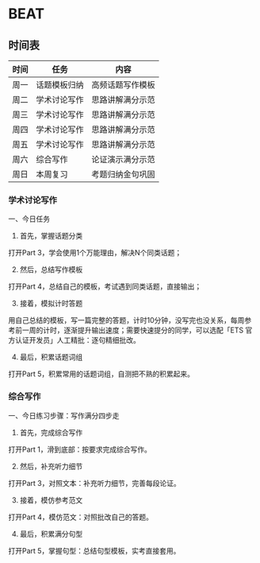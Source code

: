 # BEAT

## 时间表

| 时间 | 任务         | 内容             |
| ---- | ------------ | ---------------- |
| 周一 | 话题模板归纳 | 高频话题写作模板 |
| 周二 | 学术讨论写作 | 思路讲解满分示范 |
| 周三 | 学术讨论写作 | 思路讲解满分示范 |
| 周四 | 学术讨论写作 | 思路讲解满分示范 |
| 周五 | 学术讨论写作 | 思路讲解满分示范 |
| 周六 | 综合写作     | 论证演示满分示范 |
| 周日 | 本周复习     | 考题归纳金句巩固 |

### 学术讨论写作

一、今日任务

1. 首先，掌握话题分类

打开Part 3，学会使用1个万能理由，解决N个同类话题；

2. 然后，总结写作模板

打开Part 4，总结自己的模板，考试遇到同类话题，直接输出；

3. 接着，模拟计时答题

用自己总结的模板，写一篇完整的答题，计时10分钟，没写完也没关系，每周参考前一周的计时，逐渐提升输出速度；需要快速提分的同学，可以选配「ETS 官方认证开发员」人工精批：逐句精细批改。

4. 最后，积累话题词组

打开Part 5，积累常用的话题词组，自测把不熟的积累起来。

### 综合写作

一、今日练习步骤：写作满分四步走

1. 首先，完成综合写作

打开Part 1，滑到底部：按要求完成综合写作。

2. 然后，补充听力细节

打开Part 3，对照文本：补充听力细节，完善每段论证。

3. 接着，模仿参考范文

打开Part 4，模仿范文：对照批改自己的答题。

4. 最后，积累满分句型

打开Part 5，掌握句型：总结句型模板，实考直接套用。
